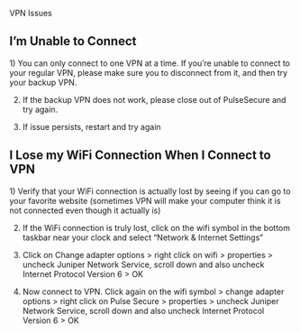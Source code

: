 VPN Issues

<h2>I’m Unable to Connect</h2>
1)	You can only connect to one VPN at a time. If you’re unable to connect to your regular VPN, please make sure you to disconnect from it, and then try your backup VPN.

2)	If the backup VPN does not work, please close out of PulseSecure and try again.

3)	If issue persists, restart and try again 


<h2>I Lose my WiFi Connection When I Connect to VPN</h2>
1)	Verify that your WiFi connection is actually lost by seeing if you can go to your favorite website (sometimes VPN will make your computer think it is not connected even though it actually is)

2)	If the WiFi connection is truly lost, click on the wifi symbol in the bottom taskbar near your clock and select “Network & Internet Settings”

3)	Click on Change adapter options > right click on wifi > properties > uncheck Juniper Network Service, scroll down and also uncheck Internet Protocol Version 6 > OK

4)	Now connect to VPN. Click again on the wifi symbol > change adapter options > right click on Pulse Secure > properties > uncheck Juniper Network Service, scroll down and also uncheck Internet Protocol Version 6 > OK
